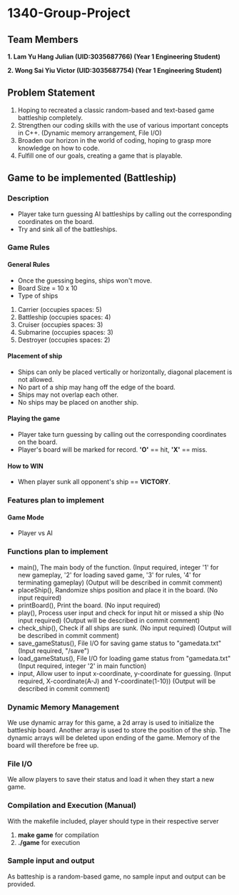 # 1340-Group-Project
## Team Members
**1. Lam Yu Hang Julian (UID:3035687766) (Year 1 Engineering Student)**

**2. Wong Sai Yiu Victor (UID:3035687754) (Year 1 Engineering Student)**

## Problem Statement
1. Hoping to recreated a classic random-based and text-based game battleship completely. 
2. Strengthen our coding skills with the use of various important concepts in C++. (Dynamic memory arrangement, File I/O)
3. Broaden our horizon in the world of coding, hoping to grasp more knowledge on how to code.
4. Fulfill one of our goals, creating a game that is playable.

## Game to be implemented (Battleship)
### Description
- Player take turn guessing AI battleships by calling out the corresponding coordinates on the board.
- Try and sink all of the battleships.

### Game Rules
#### General Rules
- Once the guessing begins, ships won't move.
- Board Size = 10 x 10
- Type of ships
1. Carrier (occupies spaces: 5)
2. Battleship (occupies spaces: 4)
3. Cruiser (occupies spaces: 3)
4. Submarine (occupies spaces: 3)
5. Destroyer (occupies spaces: 2)

#### Placement of ship
- Ships can only be placed vertically or horizontally, diagonal placement is not allowed. 
- No part of a ship may hang off the edge of the board.  
- Ships may not overlap each other.  
- No ships may be placed on another ship. 

#### Playing the game
- Player take turn guessing by calling out the corresponding coordinates on the board.
- Player's board will be marked for record. **'O'** == hit, **'X'** == miss.

#### How to WIN
- When player sunk all opponent's ship == **VICTORY**.

### Features plan to implement
#### Game Mode 
- Player vs AI

### Functions plan to implement
- main(), The main body of the function. (Input required, integer '1' for new gameplay, '2' for loading saved game, '3' for rules, '4' for terminating gameplay) (Output will be described in commit comment)
- placeShip(), Randomize ships position and place it in the board. (No input required) 
- printBoard(), Print the board. (No input required)
- play(), Process user input and check for input hit or missed a ship (No input required) (Output will be described in commit comment)
- check_ship(), Check if all ships are sunk. (No input required) (Output will be described in commit comment)
- save_gameStatus(), File I/O for saving game status to "gamedata.txt" (Input required, "/save")
- load_gameStatus(), File I/O for loading game status from "gamedata.txt" (Input required, integer '2' in main function)
- input, Allow user to input x-coordinate, y-coordinate for guessing. (Input required, X-coordinate(A-J) and Y-coordinate(1-10)) (Output will be described in commit comment)

### Dynamic Memory Management
We use dynamic array for this game, a 2d array is used to initialize the battleship board. Another array is used to store the position of the ship. The dynamic arrays will be deleted upon ending of the game. Memory of the board will therefore be free up.

### File I/O
We allow players to save their status and load it when they start a new game.

### Compilation and Execution (Manual)
With the makefile included, player should type in their respective server
1. **make game** for compilation
2. **./game** for execution 

### Sample input and output
As batteship is a random-based game, no sample input and output can be provided.
